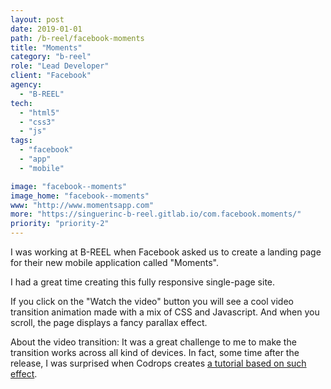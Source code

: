 ```yaml
---
layout: post
date: 2019-01-01
path: /b-reel/facebook-moments
title: "Moments"
category: "b-reel"
role: "Lead Developer"
client: "Facebook"
agency:
  - "B-REEL"
tech:
  - "html5"
  - "css3"
  - "js"
tags:
  - "facebook"
  - "app"
  - "mobile"

image: "facebook--moments"
image_home: "facebook--moments"
www: "http://www.momentsapp.com"
more: "https://singuerinc-b-reel.gitlab.io/com.facebook.moments/"
priority: "priority-2"
---
```


I was working at B-REEL when Facebook asked us to create a landing page for their new mobile application called "Moments".

I had a great time creating this fully responsive single-page site.

If you click on the "Watch the video" button you will see a cool video transition animation made with a mix of CSS and Javascript. And when you scroll, the page displays a fancy parallax effect.

About the video transition:
It was a great challenge to me to make the transition works across all kind of devices.
In fact, some time after the release, I was surprised when Codrops creates <a href="http://tympanus.net/codrops/2015/09/17/how-to-create-a-fullscreen-video-opening-animation/" target="_blank" rel="noopener">a tutorial based on such effect</a>.
